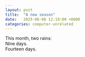 ```yaml
---
layout: post
title:  "A new season"
date:   2025-06-08 12:19:00 +0800
categories: computer-unrelated
---
```


This month, two rains:  
Nine days.  
Fourteen days.